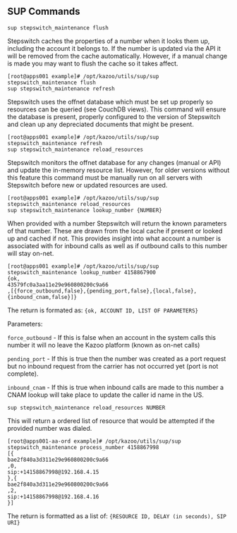 ## SUP Commands



 `sup stepswitch_maintenance flush`  
 
Stepswitch caches the properties of a number when it looks them up, including the account it belongs to. If the number is updated via the API it will be removed from the cache automatically. However, if a manual change is made you may want to flush the cache so it takes affect.

  ```shell
  [root@apps001 example]# /opt/kazoo/utils/sup/sup stepswitch_maintenance flush
  sup stepswitch_maintenance refresh
  ```

Stepswitch uses the offnet database which must be set up properly so resources can be queried (see CouchDB views).
This command will ensure the database is present, properly configured to the version of Stepswitch and clean up any depreciated documents that might be present.

```shell
[root@apps001 example]# /opt/kazoo/utils/sup/sup stepswitch_maintenance refresh
sup stepswitch_maintenance reload_resources
```

Stepswitch monitors the offnet database for any changes (manual or API) and update the in-memory resource list.
However, for older versions without this feature this command must be manually run on all servers with Stepswitch before new or updated resources are used.

```shell
[root@apps001 example]# /opt/kazoo/utils/sup/sup stepswitch_maintenance reload_resources
sup stepswitch_maintenance lookup_number {NUMBER}
```

When provided with a number Stepswitch will return the known parameters of that number.
These are drawn from the local cache if present or looked up and cached if not.
This provides insight into what account a number is associated with for inbound calls as well as if outbound calls to this number will stay on-net.

```shell
[root@apps001 example]# /opt/kazoo/utils/sup/sup stepswitch_maintenance lookup_number 4158867900
{ok,
43579fc0a3aa11e29e960800200c9a66
,[{force_outbound,false},{pending_port,false},{local,false},{inbound_cnam,false}]}
```

The return is formated as: `{ok, ACCOUNT ID, LIST OF PARAMETERS}`

Parameters:

   `force_outbound` - If this is false when an account in the system calls this number it will no leave the Kazoo platform (known as on-net calls)
   
  `pending_port` - If this is true then the number was created as a port request but no inbound request from the carrier has not occurred yet (port is not complete).
  
   `inbound_cnam` - If this is true when inbound calls are made to this number a CNAM lookup will take place to update the caller id name in the US.

```shell
sup stepswitch_maintenance reload_resources NUMBER
```

This will return a ordered list of resource that would be attempted if the provided number was dialed.

```shell
[root@apps001-aa-ord example]# /opt/kazoo/utils/sup/sup stepswitch_maintenance process_number 4158867998
[{
bae2f840a3d311e29e960800200c9a66
,0,
sip:+14158867998@192.168.4.15
},{
bae2f840a3d311e29e960800200c9a66
,2,
sip:+14158867998@192.168.4.16
}]
```

The return is formatted as a list of: `{RESOURCE ID, DELAY (in seconds), SIP URI}`
